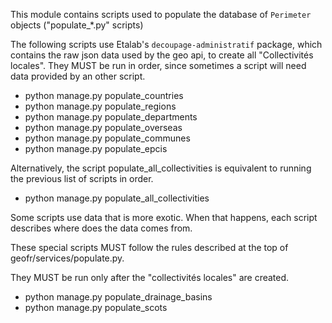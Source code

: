 This module contains scripts used to populate the database of `Perimeter`
objects ("populate_*.py" scripts)


The following scripts use Etalab's `decoupage-administratif` package, which
contains the raw json data used by the geo api, to create all "Collectivités
locales". They MUST be run in order, since sometimes a script will need data
provided by an other script.

 * python manage.py populate_countries
 * python manage.py populate_regions
 * python manage.py populate_departments
 * python manage.py populate_overseas
 * python manage.py populate_communes
 * python manage.py populate_epcis

Alternatively, the script populate_all_collectivities is equivalent to running
the previous list of scripts in order.
 * python manage.py populate_all_collectivities


Some scripts use data that is more exotic. When that happens, each script
describes where does the data comes from.

These special scripts MUST follow the rules described at the top of 
geofr/services/populate.py.

They MUST be run only after the "collectivités locales" are created.

 * python manage.py populate_drainage_basins
 * python manage.py populate_scots
